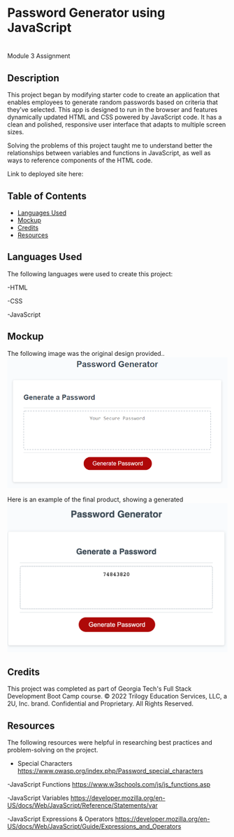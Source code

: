 # Password Generator using JavaScript
#
Module 3 Assignment

## Description
This project began by modifying starter code to create an application that enables employees to generate random passwords based on criteria that they’ve selected. This app is designed to run in the browser and features dynamically updated HTML and CSS powered by JavaScript code. It has a clean and polished, responsive user interface that adapts to multiple screen sizes.

Solving the problems of this project taught me to understand better the relationships between variables and functions in JavaScript, as well as ways to reference components of the HTML code.

Link to deployed site here: 

## Table of Contents

- [Languages Used](#languages)
- [Mockup](#mockup)
- [Credits](#credits)
- [Resources](#resources)

## Languages Used
The following languages were used to create this project:

-HTML

-CSS

-JavaScript

## Mockup

The following image was the original design provided.. 
![Mockup](assets/password-generator-demo.png)

Here is an example of the final product, showing a generated ![password](./Assets/sample-generated-password.png)

## Credits

This project was completed as part of Georgia Tech's Full Stack Development Boot Camp course. 
© 2022 Trilogy Education Services, LLC, a 2U, Inc. brand. Confidential and Proprietary. All Rights Reserved.


## Resources

The following resources were helpful in researching best practices and problem-solving on the project.

- Special Characters <https://www.owasp.org/index.php/Password_special_characters>

-JavaScript Functions <https://www.w3schools.com/js/js_functions.asp>

-JavaScript Variables <https://developer.mozilla.org/en-US/docs/Web/JavaScript/Reference/Statements/var>

-JavaScript Expressions & Operators <https://developer.mozilla.org/en-US/docs/Web/JavaScript/Guide/Expressions_and_Operators>
